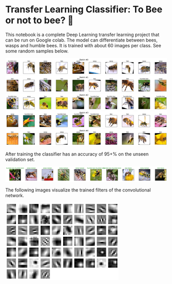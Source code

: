 # Transfer Learning Classifier: To Bee or not to bee? 🐝

This notebook is a complete Deep Learning transfer learning project that can be run on Google colab. The model can differentiate between bees, wasps and humble bees. It is trained with about 60 images per class. See some random samples below. 

![train_dataset_batch1](https://github.com/andyherzberg/pytorch-transfer-learning-classifier/blob/master/img/Download.png)
![train_dataset_batch2](https://github.com/andyherzberg/pytorch-transfer-learning-classifier/blob/master/img/Download%20(1).png)
![train_dataset_batch3](https://github.com/andyherzberg/pytorch-transfer-learning-classifier/blob/master/img/Download%20(2).png)
![train_dataset_batch4](https://github.com/andyherzberg/pytorch-transfer-learning-classifier/blob/master/img/Download%20(3).png)
![train_dataset_batch5](https://github.com/andyherzberg/pytorch-transfer-learning-classifier/blob/master/img/Download%20(4).png)

After training the classifier has an accuracy of 95+% on the unseen validation set. 

![train_dataset_batch5](https://github.com/andyherzberg/pytorch-transfer-learning-classifier/blob/master/img/Download%20(5).png)

The following images visualize the trained filters of the convolutional network.

<img src="https://github.com/andyherzberg/pytorch-transfer-learning-classifier/blob/master/img/Download%20(6).png" width="70%">
